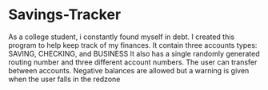 # Savings-Tracker
As a college student, i constantly found myself in debt. 
I created this program to help keep track of my finances.
It contain three accounts types: SAVING, CHECKING, and BUSINESS
It also has a single randomly generated routing number and three different account numbers.
The user can transfer between accounts. 
Negative balances are allowed but a warning is given when the user falls in the redzone
